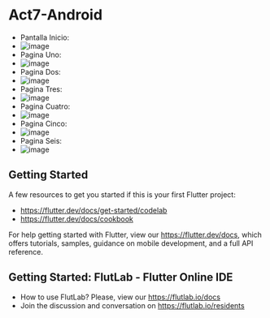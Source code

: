 # Act7-Android

- Pantalla Inicio:
- ![image](https://github.com/user-attachments/assets/e41ec380-bed5-4b01-87a5-ef5d9d32ee86)
- Pagina Uno:
- ![image](https://github.com/user-attachments/assets/b564532e-4be3-44c3-8130-0d62b7bbff5f)
- Pagina Dos:
- ![image](https://github.com/user-attachments/assets/a2514771-c161-40cc-9dd4-95f233fdb519)
- Pagina Tres:
- ![image](https://github.com/user-attachments/assets/501b7b1b-43f9-4425-a0b5-f4e9ed049c57)
- Pagina Cuatro:
- ![image](https://github.com/user-attachments/assets/b2ff7e47-76c0-4e33-a1fb-b3ff08f2985e)
- Pagina Cinco:
- ![image](https://github.com/user-attachments/assets/d3490b81-32d2-4aff-b03c-08c30e2d2e3f)
- Pagina Seis:
- ![image](https://github.com/user-attachments/assets/b1fdf872-abbb-4b61-82e7-8ef26c9475a5)

 
## Getting Started

A few resources to get you started if this is your first Flutter project:

- https://flutter.dev/docs/get-started/codelab
- https://flutter.dev/docs/cookbook

For help getting started with Flutter, view our
https://flutter.dev/docs, which offers tutorials,
samples, guidance on mobile development, and a full API reference.

## Getting Started: FlutLab - Flutter Online IDE

- How to use FlutLab? Please, view our https://flutlab.io/docs
- Join the discussion and conversation on https://flutlab.io/residents
